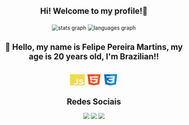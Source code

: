 ### <h2 align="center"> Hi! Welcome to my profile!👋</h2>

###

<div align="center">
  <img src="https://github-readme-stats.vercel.app/api?hide_title=false&hide_rank=false&show_icons=true&include_all_commits=true&count_private=true&disable_animations=false&theme=dark&locale=en&hide_border=false&username=Felipe-Pereira-Martins" height="150" alt="stats graph"  />
  <img src="https://github-readme-stats.vercel.app/api/top-langs?locale=en&hide_title=false&layout=compact&card_width=320&langs_count=5&theme=dark&hide_border=false&username=Felipe-Pereira-Martins" height="150" alt="languages graph"  />
</div>

###  <h2 align="center">💬 Hello, my name is Felipe Pereira Martins, my age is 20 years old, I'm Brazilian!!</h2>

<div align="center" ><br>
  <img align="center" alt="Felipe-Js" height="30" width="40" src="https://raw.githubusercontent.com/devicons/devicon/master/icons/javascript/javascript-plain.svg">
  <img align="center" alt="Felipe-HTML" height="30" width="40" src="https://raw.githubusercontent.com/devicons/devicon/master/icons/html5/html5-original.svg">
  <img align="center" alt="Felipe-CSS" height="30" width="40" src="https://raw.githubusercontent.com/devicons/devicon/master/icons/css3/css3-original.svg">
 </div>
  
  ###
   <h2 align="center"> Redes Sociais </h2>
 
<div align="center"> 
  <a href="https://instagram.com/felip.mzin" target="_blank"><img src="https://img.shields.io/badge/-Instagram-%23E4405F?style=for-the-badge&logo=instagram&logoColor=white" target="_blank" height="35"></a>
  <a href = "mailto:martinsfelipe2013@gmail.com"><img src="https://img.shields.io/badge/-Gmail-%23333?style=for-the-badge&logo=gmail&logoColor=white" target="_blank" height="35"></a>
  <a href="https://www.linkedin.com/in/felipe-pereira-martins/" target="_blank"><img src="https://img.shields.io/badge/-LinkedIn-%230077B5?style=for-the-badge&logo=linkedin&logoColor=white" target="_blank"height="35"></a> 
